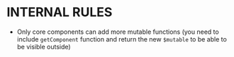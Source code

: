 # INTERNAL RULES

- Only core components can add more mutable functions (you need to include `getComponent` function and return the new `$mutable` to be able to be visible outside)
